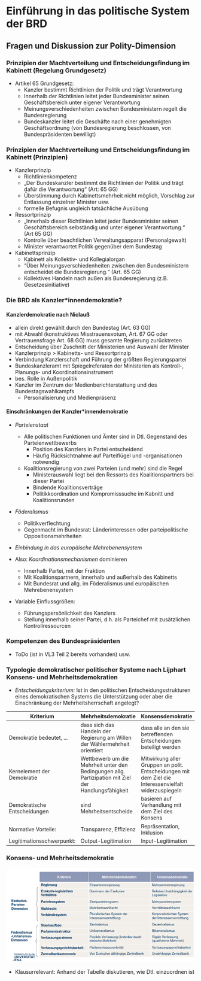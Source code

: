 # Einführung in das politische System der BRD

## Fragen und Diskussion zur Polity-Dimension

### Prinzipien der Machtverteilung und Entscheidungsfindung im Kabinett (Regelung Grundgesetz)

- Artikel 65 Grundgesetz:
  - Kanzler bestimmt Richtlinien der Politik und trägt Verantwortung
  - Innerhalb der Richtlinien leitet jeder Bundesminister seinen Geschäftsbereich unter eigener Verantwortung
  - Meinungsverschiedenheiten zwischen Bundesministern regelt die Bundesregierung
  - Bundeskanzler leitet die Geschäfte nach einer genehmigten Geschäftsordnung (von Bundesregierung beschlossen, von Bundespräsidenten bewilligt)

### Prinzipien der Machtverteilung und Entscheidungsfindung im Kabinett (Prinzipien)

- Kanzlerprinzip
  - Richtlinienkompetenz
  - „Der Bundeskanzler bestimmt die Richtlinien der Politik und trägt dafür die Verantwortung“ (Art: 65 GG)
  - Überstimmung durch Kabinettsmehrheit nicht möglich, Vorschlag zur Entlassung einzelner Minister usw.
  - formelle Befugnis ungleich tatsächliche Ausübung
- Ressortprinzip
  - „Innerhalb dieser Richtlinien leitet jeder Bundesminister seinen Geschäftsbereich selbständig und unter eigener Verantwortung.“ (Art 65 GG)
  - Kontrolle über beachtlichen Verwaltungsapparat (Personalgewalt)
  - Minister verantwortet Politik gegenüber dem Bundestag
- Kabinettsprinzip
  - Kabinett als Kollektiv- und Kollegialorgan
  - “Über Meinungsverschiedenheiten zwischen den Bundesministern entscheidet die Bundesregierung.“ (Art. 65 GG)
  - Kollektives Handeln nach außen als Bundesregierung (z.B. Gesetzesinitiative)

### Die BRD als Kanzler*innendemokratie?

#### Kanzlerdemokratie nach Niclauß

- allein direkt gewählt durch den Bundestag (Art. 63 GG)
- mit Abwahl (konstruktives Misstrauensvotum, Art. 67 GG oder Vertrauensfrage Art. 68 GG) muss gesamte Regierung zurücktreten
- Entscheidung über Zuschnitt der Ministerien und Auswahl der Minister
- Kanzlerprinzip > Kabinetts- und Ressortprinzip
- Verbindung Kanzlerschaft und Führung der größten Regierungspartei
- Bundeskanzleramt mit Spiegelreferaten der Ministerien als Kontroll-, Planungs- und Koordinationsinstrument
- bes. Rolle in Außenpolitik
- Kanzler im Zentrum der Medienberichterstattung und des Bundestagswahlkampfs
  - Personalisierung und Medienpräsenz

#### Einschränkungen der Kanzler*innendemokratie

- *Parteienstaat*
  - Alle politischen Funktionen und Ämter sind in Dtl. Gegenstand des Parteienwettbewerbs
    - Position des Kanzlers in Partei entscheidend
    - Häufig Rücksichtnahme auf Parteiflügel und -organisationen notwendig
  - Koalitionsregierung von zwei Parteien (und mehr) sind die Regel
    - Ministerauswahl liegt bei den Ressorts des Koalitionspartners bei dieser Partei
    - Bindende Koalitionsverträge
    - Politikkoordination und Kompromisssuche im Kabnitt und Koalitionsrunden
- *Föderalismus*
  - Politikverflechtung
  - Gegenmacht im Bundesrat: Länderinteressen oder parteipolitische Oppositionsmehrheiten
- *Einbindung in das europäische Mehrebenensystem*
  
- Also: *Koordinationsmechanismen* dominieren
  - Innerhalb Partei, mit der Fraktion
  - Mit Koalitionspartnern, innerhalb und außerhalb des Kabinetts
  - Mit Bundesrat und allg. im Föderalismus und europäischen Mehrebenensystem
- Variable Einflussgrößen:
  - Führungspersönlichkeit des Kanzlers
  - Stellung innerhalb seiner Partei, d.h. als Parteichef mit zusätzlichen Kontrollressourcen

### Kompetenzen des Bundespräsidenten

- ToDo (ist in VL3 Teil 2 bereits vorhanden) usw.

### Typologie demokratischer politischer Systeme nach Lijphart Konsens- und Mehrheitsdemokratien

- *Entscheidungskriterium:* Ist in den politischen Entscheidungsstrukturen eines demokratischen Systems die Unterstützung oder aber die Einschränkung der Mehrheitsherrschaft angelegt?

|Kriterium|Mehrheitsdemokratie|Konsensdemokratie|
|---------|-------------------|-----------------|
|Demokratie bedeutet, ...|dass sich das Handeln der Regierung am Willen der Wählermehrheit orientiert|dass alle an den sie betreffenden Entscheidungen beteiligt werden|
|Kernelement der Demokratie|Wettbewerb um die Mehrheit unter den Bedingungen allg. Partizipation mit Ziel der Handlungsfähigkeit|Mitwirkung aller Gruppen an polit. Entscheidungen mit dem Ziel die Interessenvielfalt widerzuspiegeln|
|Demokratische Entscheidungen|sind Mehrheitsentscheide|basieren auf Verhandlung mit dem Ziel des Konsens|
|Normative Vorteile:|Transparenz, Effizienz|Repräsentation, Inklusion|
|Legitimationsschwerpunkt:|Output-Legitimation|Input-Legitimation|

### Konsens- und Mehrheitsdemokratie

![konsens_und_mehrheitsdemokratie](assets/KonsensMehrheitsdemokratie.png)

- Klausurrelevant: Anhand der Tabelle diskutieren, wie Dtl. einzuordnen ist